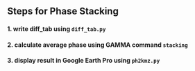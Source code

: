 ##  Steps for Phase Stacking

#### 1. write diff_tab using `diff_tab.py`

#### 2. calculate average phase using GAMMA command `stacking`

#### 3. display result in Google Earth Pro using `ph2kmz.py`